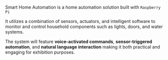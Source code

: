 Smart Home Automation is a home automation solution built with `Raspberry Pi`

It utilizes a combination of sensors, actuators, and intelligent software to monitor and control household components such as lights, doors, and water systems.

The system will feature **voice-activated commands**, **sensor-triggered automation**, and **natural language interaction** making it both practical and engaging for exhibition purposes.